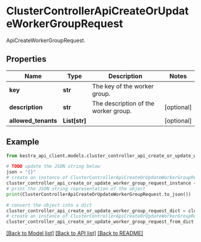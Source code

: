 # ClusterControllerApiCreateOrUpdateWorkerGroupRequest

ApiCreateWorkerGroupRequest.

## Properties

Name | Type | Description | Notes
------------ | ------------- | ------------- | -------------
**key** | **str** | The key of the worker group. | 
**description** | **str** | The description of the worker group. | [optional] 
**allowed_tenants** | **List[str]** |  | [optional] 

## Example

```python
from kestra_api_client.models.cluster_controller_api_create_or_update_worker_group_request import ClusterControllerApiCreateOrUpdateWorkerGroupRequest

# TODO update the JSON string below
json = "{}"
# create an instance of ClusterControllerApiCreateOrUpdateWorkerGroupRequest from a JSON string
cluster_controller_api_create_or_update_worker_group_request_instance = ClusterControllerApiCreateOrUpdateWorkerGroupRequest.from_json(json)
# print the JSON string representation of the object
print(ClusterControllerApiCreateOrUpdateWorkerGroupRequest.to_json())

# convert the object into a dict
cluster_controller_api_create_or_update_worker_group_request_dict = cluster_controller_api_create_or_update_worker_group_request_instance.to_dict()
# create an instance of ClusterControllerApiCreateOrUpdateWorkerGroupRequest from a dict
cluster_controller_api_create_or_update_worker_group_request_from_dict = ClusterControllerApiCreateOrUpdateWorkerGroupRequest.from_dict(cluster_controller_api_create_or_update_worker_group_request_dict)
```
[[Back to Model list]](../README.md#documentation-for-models) [[Back to API list]](../README.md#documentation-for-api-endpoints) [[Back to README]](../README.md)


